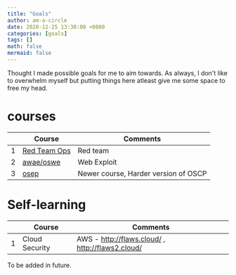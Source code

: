 ```yaml
---
title: "Goals"
author: am-a-circle
date: 2020-12-25 13:30:00 +0800
categories: [goals]
tags: []
math: false
mermaid: false
---
```


Thought I made possible goals for me to aim towards.
As always, I don't like to overwhelm myself but putting things here atleast give me some space to free my head.

# courses
 
| |Course  | Comments|
|--|--|--|
| 1|[Red Team Ops](https://www.zeropointsecurity.co.uk/red-team-ops/overview)  | Red team|
|2 | [awae/oswe](https://www.offensive-security.com/awae-oswe/) | Web Exploit |
|3|[osep](https://www.offensive-security.com/pen300-osep/)|Newer course, Harder version of OSCP|

# Self-learning
| |Course  | Comments|
|--|--|--|
| 1|Cloud Security  |AWS - http://flaws.cloud/ , http://flaws2.cloud/|


To be added in future.

